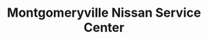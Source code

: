 ---
title: "Montgomeryville Nissan Service Center"
url: /montgomeryville/montgomeryville-nissan-service-center/
shop: Autowerkstatt
---